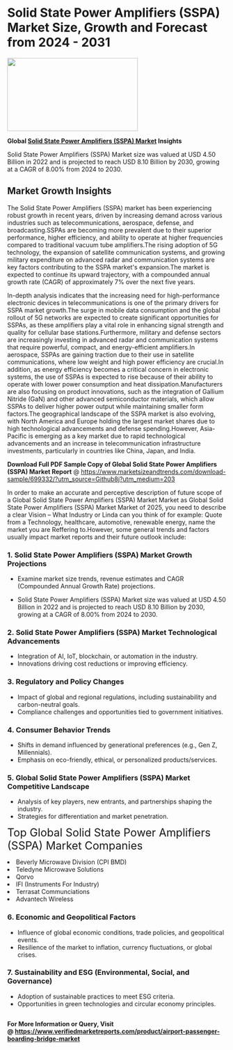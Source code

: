 <H1>Solid State Power Amplifiers (SSPA) Market Size, Growth and Forecast from 2024 - 2031</H1><img class="aligncenter size-medium wp-image-584254" src="https://thirdeyenews.in/wp-content/uploads/2024/09/Global-Market-Research-300x168.jpeg" alt="" width="300" height="168" /><p><strong>Global&nbsp;<a href="https://www.marketsizeandtrends.com/download-sample/699332/?utm_source=Github8j?utm_medium=203">Solid State Power Amplifiers (SSPA) Market</a> Insights</strong></p><p>Solid State Power Amplifiers (SSPA) Market size was valued at USD 4.50 Billion in 2022 and is projected to reach USD 8.10 Billion by 2030, growing at a CAGR of 8.00% from 2024 to 2030.</p><p><h2>Market Growth Insights</h2> <p>The Solid State Power Amplifiers (SSPA) market has been experiencing robust growth in recent years, driven by increasing demand across various industries such as telecommunications, aerospace, defense, and broadcasting.SSPAs are becoming more prevalent due to their superior performance, higher efficiency, and ability to operate at higher frequencies compared to traditional vacuum tube amplifiers.The rising adoption of 5G technology, the expansion of satellite communication systems, and growing military expenditure on advanced radar and communication systems are key factors contributing to the SSPA market's expansion.The market is expected to continue its upward trajectory, with a compounded annual growth rate (CAGR) of approximately 7% over the next five years.</p> <p>In-depth analysis indicates that the increasing need for high-performance electronic devices in telecommunications is one of the primary drivers for SSPA market growth.The surge in mobile data consumption and the global rollout of 5G networks are expected to create significant opportunities for SSPAs, as these amplifiers play a vital role in enhancing signal strength and quality for cellular base stations.Furthermore, military and defense sectors are increasingly investing in advanced radar and communication systems that require powerful, compact, and energy-efficient amplifiers.In aerospace, SSPAs are gaining traction due to their use in satellite communications, where low weight and high power efficiency are crucial.In addition, as energy efficiency becomes a critical concern in electronic systems, the use of SSPAs is expected to rise because of their ability to operate with lower power consumption and heat dissipation.Manufacturers are also focusing on product innovations, such as the integration of Gallium Nitride (GaN) and other advanced semiconductor materials, which allow SSPAs to deliver higher power output while maintaining smaller form factors.The geographical landscape of the SSPA market is also evolving, with North America and Europe holding the largest market shares due to high technological advancements and defense spending.However, Asia-Pacific is emerging as a key market due to rapid technological advancements and an increase in telecommunication infrastructure investments, particularly in countries like China, Japan, and India.<p><span class=""><strong>Download Full PDF Sample Copy of Global Solid State Power Amplifiers (SSPA) Market Report</strong> @ <a href="https://www.marketsizeandtrends.com/download-sample/699332/?utm_source=Github8j?utm_medium=203" target="_blank">https://www.marketsizeandtrends.com/download-sample/699332/?utm_source=Github8j?utm_medium=203</a></span></p><p>In order to make an accurate and perceptive description of future scope of a Global&nbsp;Solid State Power Amplifiers (SSPA) Market Market as Global&nbsp;Solid State Power Amplifiers (SSPA) Market Market of 2025, you need to describe a clear Vision &ndash; What Industry or Linda can you think of for example: Quote from a Technology, healthcare, automotive, renewable energy, name the market you are Reffering to.However, some general trends and factors usually impact market reports and their future outlook include:</p><h3>1.&nbsp;<strong>Solid State Power Amplifiers (SSPA) Market Growth Projections</strong></h3><ul><li>Examine market size trends, revenue estimates and CAGR (Compounded Annual Growth Rate) projections.</li><li><p>Solid State Power Amplifiers (SSPA) Market size was valued at USD 4.50 Billion in 2022 and is projected to reach USD 8.10 Billion by 2030, growing at a CAGR of 8.00% from 2024 to 2030.</p></li></ul><h3>2.&nbsp;<strong>Solid State Power Amplifiers (SSPA) Market Technological Advancements</strong></h3><ul><li>Integration of AI, IoT, blockchain, or automation in the industry.</li><li>Innovations driving cost reductions or improving efficiency.</li></ul><h3>3.&nbsp;<strong>Regulatory and Policy Changes</strong></h3><ul><li>Impact of global and regional regulations, including sustainability and carbon-neutral goals.</li><li>Compliance challenges and opportunities tied to government initiatives.</li></ul><h3>4.&nbsp;<strong>Consumer Behavior Trends</strong></h3><ul><li>Shifts in demand influenced by generational preferences (e.g., Gen Z, Millennials).</li><li>Emphasis on eco-friendly, ethical, or personalized products/services.</li></ul><h3>5.&nbsp;<strong>Global Solid State Power Amplifiers (SSPA) Market Competitive Landscape</strong></h3><ul><li>Analysis of key players, new entrants, and partnerships shaping the industry.</li><li>Strategies for differentiation and market penetration.</li></ul><p data-pm-slice="1 1 []"><span style="color: inherit; font-family: inherit; font-size: 25px;">Top Global Solid State Power Amplifiers (SSPA) Market Companies</span></p><div class="" data-test-id=""><p><li>Beverly Microwave Division (CPI BMD)</li><li> Teledyne Microwave Solutions</li><li> Qorvo</li><li> IFI (Instruments For Industry)</li><li> Terrasat Communciations</li><li> Advantech Wireless</li></p></div><h3>6.&nbsp;<strong>Economic and Geopolitical Factors</strong></h3><ul><li>Influence of global economic conditions, trade policies, and geopolitical events.</li><li>Resilience of the market to inflation, currency fluctuations, or global crises.</li></ul><h3>7.&nbsp;<strong>Sustainability and ESG (Environmental, Social, and Governance)</strong></h3><ul><li>Adoption of sustainable practices to meet ESG criteria.</li><li>Opportunities in green technologies and circular economy principles.</li></ul><h2><strong style="font-size: 14px;">For More Information or Query, Visit @&nbsp;</strong><a style="background-color: #ffffff; font-size: 14px;" href="https://www.marketsizeandtrends.com/report/solid-state-power-amplifiers-sspa-market/" target="_blank">https://www.verifiedmarketreports.com/product/airport-passenger-boarding-bridge-market</a></h2>